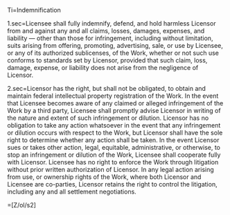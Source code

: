 Ti=Indemnification

1.sec=Licensee shall fully indemnify, defend, and hold harmless Licensor from and against any and all claims, losses, damages, expenses, and liability — other than those for infringement, including without limitation, suits arising from offering, promoting, advertising, sale, or use by Licensee, or any of its authorized sublicenses, of the Work, whether or not such use conforms to standards set by Licensor, provided that such claim, loss, damage, expense, or liability does not arise from the negligence of Licensor.

2.sec=Licensor has the right, but shall not be obligated, to obtain and maintain federal intellectual property registration of the Work. In the event that Licensee becomes aware of any claimed or alleged infringement of the Work by a third party, Licensee shall promptly advise Licensor in writing of the nature and extent of such infringement or dilution. Licensor has no obligation to take any action whatsoever in the event that any infringement or dilution occurs with respect to the Work, but Licensor shall have the sole right to determine whether any action shall be taken. In the event Licensor sues or takes other action, legal, equitable, administrative, or otherwise, to stop an infringement or dilution of the Work, Licensee shall cooperate fully with Licensor. Licensee has no right to enforce the Work through litigation without prior written authorization of Licensor. In any legal action arising from use, or ownership rights of the Work, where both Licensor and Licensee are co-parties, Licensor retains the right to control the litigation, including any and all settlement negotiations.

=[Z/ol/s2]
